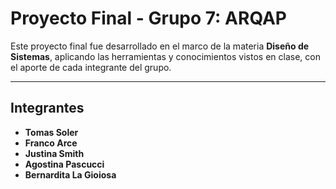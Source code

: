 # Proyecto Final - Grupo 7: ARQAP

Este proyecto final fue desarrollado en el marco de la materia **Diseño de Sistemas**, aplicando las herramientas y conocimientos vistos en clase, con el aporte de cada integrante del grupo.

---

## Integrantes

- **Tomas Soler**
- **Franco Arce**
- **Justina Smith**  
- **Agostina Pascucci**  
- **Bernardita La Gioiosa**  
